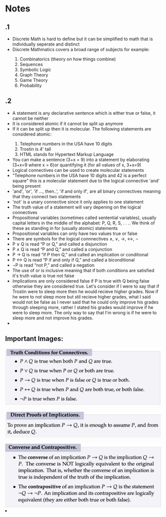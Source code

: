 # Notes

## .1
<ul>
<li> Discrete Math is hard to define but it can be simplified to math that is individually seperate and distinct </li>
<li>Discrete Mathmatics covers a broad range of subjects for example: </li>
<ol>
    <li> Combinatorics (theory on how things combine)</li>
    <li> Sequences</li>
    <li> Symbolic Logic</li>
    <li> Graph Theory</li>
    <li> Game Theory</li>
    <li> Probability</li>
</ol></ul>
<h2> .2 </h2>
<ul>
    <li>A statement is any declarative sentence which is either true or false, it cannot be neither</li>
    <li>It is considered atomic if it cannot be split up anymore </li>
    <li>If it can be split up then it is molecular. The following statements are considered atomic: </li>
    <ol>
        <li>Telephone numbers in the USA have 10 digits</li>
        <li>Trostin is 4' tall</li>
        <li>HTML stands for Hypertext Markup Language</li>
    </ol>
    <li>You can make a sentence (3+x = 9) into a statement by elaborating (3+x=9 where x = 6)or quantifying it (for all values of x, 3+x=9)</li>
    <li>Logical connectives can be used to create molecular statements</li>
    <li>"Telephone numbers in the USA have 10 digits and 42 is a perfect
square" this is a molecular statement due to the logical connective 'and' being present</li>
    <li>'and', 'or', 'if ..., then..', 'if and only if', are all binary connectives meaning that they connect two statements</li>
    <li>'not' is a unary connective since it only applies to one statement </li>
    <li>The truth value of a statement will vary depening on the logical connectives</li>
    <li>Propositional variables (sometimes called sentential variables), usually
capital letters in the middle of the alphabet: P, Q, R, S, . . .. We think of
these as standing in for (usually atomic) statements </li>
    <li> Propositional variables can only have two values true or false</li>
    <li>There are symbols for the logical connnectives ∧, ∨, →, ↔, ¬ </li>
    <li>P ∨ Q is read “P or Q,” and called a disjunction</li>
    <li>P ∧ Q is read “P and Q,” and called a conjunction</li>
    <li>P → Q is read “if P then Q,” and called an implication or
conditional </li>
    <li>P ↔ Q is read “P if and only if Q,” and called a biconditional </li>
    <li>¬P is read “not P,” and called a negation </li>
    <li>The use of or is inclusive meaning that if both conditions are satisfied it's truth value is true not false</li>
    <li>Implications are only considered false if P is true with Q being false otherwise they are considered true. Let's consider if I were to say that if Trostin were to sleep more then he would recieve higher grades. Now if he were to not sleep more but stil recieve higher grades, what I said would not be false as I never said that he could only improve his grades through sleeping more, rather I stated his grades would improve if he were to sleep more. The only way to say that I'm wrong is if he were to sleep more and not improve his grades.</li>
    <li></li>
</ul>

<h2>Important Images:</h2>
<img src = "TruthTable.png"></img>
<br><br>
<img src = "Proofs.png"></img>
<br><br>
<img src = "converse.png"></img>
<li> </li>